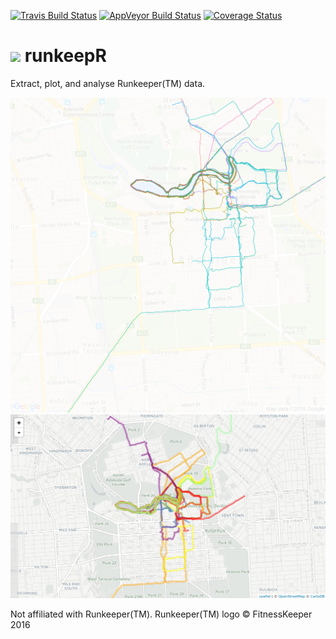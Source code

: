 [![Travis Build Status](https://travis-ci.org/jonocarroll/runkeepR.svg?branch=master)](https://travis-ci.org/jonocarroll/runkeepR)
[![AppVeyor Build Status](https://img.shields.io/appveyor/ci/jonocarroll/runkeepR/master.svg?label=Windows)](https://ci.appveyor.com/project/jonocarroll/runkeepR)
[![Coverage Status](https://codecov.io/github/paleo13/leafier/coverage.svg?branch=master)](https://codecov.io/github/jonocarroll/runkeepR?branch=master)

# <img src="https://d2b4ufapzmnxpw.cloudfront.net/build/13556/static/web/images/rk_app_logo_blue_150x142.png"> runkeepR

Extract, plot, and analyse Runkeeper(TM) data.

<img src="https://github.com/jonocarroll/runkeepR/blob/master/img/2-CITY-all-map.png?raw=true">
<img src="https://github.com/jonocarroll/runkeepR/raw/master/leaflet_map_Adelaide.png?height=800">

Not affiliated with Runkeeper(TM). Runkeeper(TM) logo © FitnessKeeper 2016
